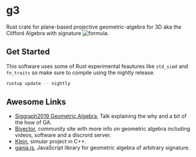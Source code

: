 # g3

Rust crate for plane-based projective geometric-algebra for 3D aka the Clifford Algebra with signature ![formula](https://render.githubusercontent.com/render/math?math=P%28\mathbb{R}^{*}_{3,0,1}%29).

## Get Started

This software uses some of Rust experimental feautures like `std_simd` and `fn_traits` so make sure to compile using the nightly release.

```bash
rustup update -- nightly
```

## Awesome Links

* [Siggraph2019 Geometric Algebra](https://www.youtube.com/watch?v=tX4H_ctggYo), Talk explaining the why and a bit of the how of GA.
* [Bivector](https://bivector.net/), community site with more info on geometric algebra including videos, software and a discrord server.
* [Klein](https://www.jeremyong.com/klein/), simular project in C++.
* [ganja.js](https://github.com/enkimute/ganja.js), JavaScript library for geometric algebra of arbitrary signature.
